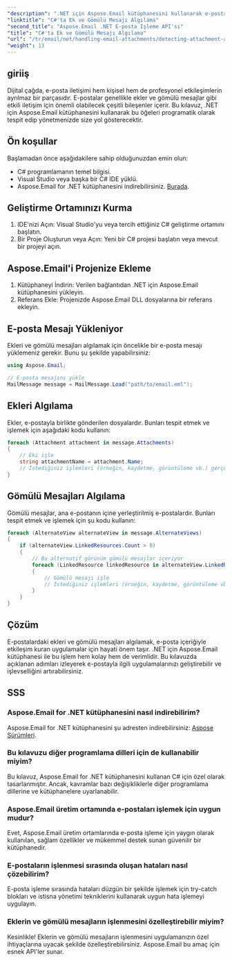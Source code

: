 ```yaml
---
"description": ".NET için Aspose.Email kütüphanesini kullanarak e-postalardaki ekleri ve gömülü mesajları nasıl etkili bir şekilde tespit edip işleyeceğinizi öğrenin. Bu kapsamlı kılavuz, kurulumu kapsar."
"linktitle": "C#'ta Ek ve Gömülü Mesajı Algılama"
"second_title": "Aspose.Email .NET E-posta İşleme API'si"
"title": "C#'ta Ek ve Gömülü Mesajı Algılama"
"url": "/tr/email/net/handling-email-attachments/detecting-attachment-and-embedded-message-in-csharp/"
"weight": 13
---
```


## giriiş

Dijital çağda, e-posta iletişimi hem kişisel hem de profesyonel etkileşimlerin ayrılmaz bir parçasıdır. E-postalar genellikle ekler ve gömülü mesajlar gibi etkili iletişim için önemli olabilecek çeşitli bileşenler içerir. Bu kılavuz, .NET için Aspose.Email kütüphanesini kullanarak bu öğeleri programatik olarak tespit edip yönetmenizde size yol gösterecektir.

## Ön koşullar

Başlamadan önce aşağıdakilere sahip olduğunuzdan emin olun:

- C# programlamanın temel bilgisi.
- Visual Studio veya başka bir C# IDE yüklü.
- Aspose.Email for .NET kütüphanesini indirebilirsiniz. [Burada](https://products.aspose.com/email/net).

## Geliştirme Ortamınızı Kurma

1. IDE'nizi Açın: Visual Studio'yu veya tercih ettiğiniz C# geliştirme ortamını başlatın.
2. Bir Proje Oluşturun veya Açın: Yeni bir C# projesi başlatın veya mevcut bir projeyi açın.

## Aspose.Email'i Projenize Ekleme

1. Kütüphaneyi İndirin: Verilen bağlantıdan .NET için Aspose.Email kütüphanesini yükleyin.
2. Referans Ekle: Projenizde Aspose.Email DLL dosyalarına bir referans ekleyin.

## E-posta Mesajı Yükleniyor

Ekleri ve gömülü mesajları algılamak için öncelikle bir e-posta mesajı yüklemeniz gerekir. Bunu şu şekilde yapabilirsiniz:

```csharp
using Aspose.Email;

// E-posta mesajını yükle
MailMessage message = MailMessage.Load("path/to/email.eml");
```

## Ekleri Algılama

Ekler, e-postayla birlikte gönderilen dosyalardır. Bunları tespit etmek ve işlemek için aşağıdaki kodu kullanın:

```csharp
foreach (Attachment attachment in message.Attachments)
{
    // Eki işle
    string attachmentName = attachment.Name;
    // İstediğiniz işlemleri (örneğin, kaydetme, görüntüleme vb.) gerçekleştirin.
}
```

## Gömülü Mesajları Algılama

Gömülü mesajlar, ana e-postanın içine yerleştirilmiş e-postalardır. Bunları tespit etmek ve işlemek için şu kodu kullanın:

```csharp
foreach (AlternateView alternateView in message.AlternateViews)
{
    if (alternateView.LinkedResources.Count > 0)
    {
        // Bu alternatif görünüm gömülü mesajlar içeriyor
        foreach (LinkedResource linkedResource in alternateView.LinkedResources)
        {
            // Gömülü mesajı işle
            // İstediğiniz işlemleri (örneğin, kaydetme, görüntüleme vb.) gerçekleştirin.
        }
    }
}
```

## Çözüm

E-postalardaki ekleri ve gömülü mesajları algılamak, e-posta içeriğiyle etkileşim kuran uygulamalar için hayati önem taşır. .NET için Aspose.Email kütüphanesi ile bu işlem hem kolay hem de verimlidir. Bu kılavuzda açıklanan adımları izleyerek e-postayla ilgili uygulamalarınızı geliştirebilir ve işlevselliğini artırabilirsiniz.

## SSS

### Aspose.Email for .NET kütüphanesini nasıl indirebilirim?

Aspose.Email for .NET kütüphanesini şu adresten indirebilirsiniz: [Aspose Sürümleri](https://releases.aspose.com/email/net/).

### Bu kılavuzu diğer programlama dilleri için de kullanabilir miyim?

Bu kılavuz, Aspose.Email for .NET kütüphanesini kullanan C# için özel olarak tasarlanmıştır. Ancak, kavramlar bazı değişikliklerle diğer programlama dillerine ve kütüphanelere uyarlanabilir.

### Aspose.Email üretim ortamında e-postaları işlemek için uygun mudur?

Evet, Aspose.Email üretim ortamlarında e-posta işleme için yaygın olarak kullanılan, sağlam özellikler ve mükemmel destek sunan güvenilir bir kütüphanedir.

### E-postaların işlenmesi sırasında oluşan hataları nasıl çözebilirim?

E-posta işleme sırasında hataları düzgün bir şekilde işlemek için try-catch blokları ve istisna yönetimi tekniklerini kullanarak uygun hata işlemeyi uygulayın.

### Eklerin ve gömülü mesajların işlenmesini özelleştirebilir miyim?

Kesinlikle! Eklerin ve gömülü mesajların işlenmesini uygulamanızın özel ihtiyaçlarına uyacak şekilde özelleştirebilirsiniz. Aspose.Email bu amaç için esnek API'ler sunar.